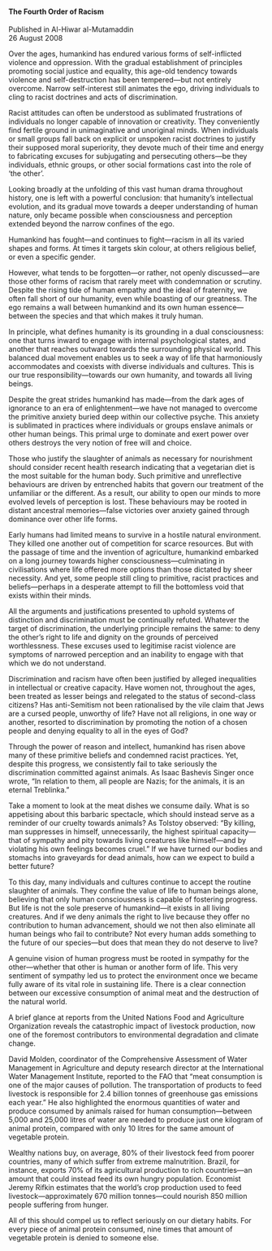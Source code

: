 <h4>The Fourth Order of Racism</h4>

Published in Al-Hiwar al-Mutamaddin
<br>
26 August 2008

Over the ages, humankind has endured various forms of self-inflicted violence and oppression. With the gradual establishment of principles promoting social justice and equality, this age-old tendency towards violence and self-destruction has been tempered—but not entirely overcome. Narrow self-interest still animates the ego, driving individuals to cling to racist doctrines and acts of discrimination.

Racist attitudes can often be understood as sublimated frustrations of individuals no longer capable of innovation or creativity. They conveniently find fertile ground in unimaginative and unoriginal minds. When individuals or small groups fall back on explicit or unspoken racist doctrines to justify their supposed moral superiority, they devote much of their time and energy to fabricating excuses for subjugating and persecuting others—be they individuals, ethnic groups, or other social formations cast into the role of ‘the other’.

Looking broadly at the unfolding of this vast human drama throughout history, one is left with a powerful conclusion: that humanity’s intellectual evolution, and its gradual move towards a deeper understanding of human nature, only became possible when consciousness and perception extended beyond the narrow confines of the ego.

Humankind has fought—and continues to fight—racism in all its varied shapes and forms. At times it targets skin colour, at others religious belief, or even a specific gender.

However, what tends to be forgotten—or rather, not openly discussed—are those other forms of racism that rarely meet with condemnation or scrutiny. Despite the rising tide of human empathy and the ideal of fraternity, we often fall short of our humanity, even while boasting of our greatness. The ego remains a wall between humankind and its own human essence—between the species and that which makes it truly human.

In principle, what defines humanity is its grounding in a dual consciousness: one that turns inward to engage with internal psychological states, and another that reaches outward towards the surrounding physical world. This balanced dual movement enables us to seek a way of life that harmoniously accommodates and coexists with diverse individuals and cultures. This is our true responsibility—towards our own humanity, and towards all living beings.

Despite the great strides humankind has made—from the dark ages of ignorance to an era of enlightenment—we have not managed to overcome the primitive anxiety buried deep within our collective psyche. This anxiety is sublimated in practices where individuals or groups enslave animals or other human beings. This primal urge to dominate and exert power over others destroys the very notion of free will and choice.

Those who justify the slaughter of animals as necessary for nourishment should consider recent health research indicating that a vegetarian diet is the most suitable for the human body. Such primitive and unreflective behaviours are driven by entrenched habits that govern our treatment of the unfamiliar or the different. As a result, our ability to open our minds to more evolved levels of perception is lost. These behaviours may be rooted in distant ancestral memories—false victories over anxiety gained through dominance over other life forms.

Early humans had limited means to survive in a hostile natural environment. They killed one another out of competition for scarce resources. But with the passage of time and the invention of agriculture, humankind embarked on a long journey towards higher consciousness—culminating in civilisations where life offered more options than those dictated by sheer necessity. And yet, some people still cling to primitive, racist practices and beliefs—perhaps in a desperate attempt to fill the bottomless void that exists within their minds.

All the arguments and justifications presented to uphold systems of distinction and discrimination must be continually refuted. Whatever the target of discrimination, the underlying principle remains the same: to deny the other’s right to life and dignity on the grounds of perceived worthlessness. These excuses used to legitimise racist violence are symptoms of narrowed perception and an inability to engage with that which we do not understand.

Discrimination and racism have often been justified by alleged inequalities in intellectual or creative capacity. Have women not, throughout the ages, been treated as lesser beings and relegated to the status of second-class citizens? Has anti-Semitism not been rationalised by the vile claim that Jews are a cursed people, unworthy of life? Have not all religions, in one way or another, resorted to discrimination by promoting the notion of a chosen people and denying equality to all in the eyes of God?

Through the power of reason and intellect, humankind has risen above many of these primitive beliefs and condemned racist practices. Yet, despite this progress, we consistently fail to take seriously the discrimination committed against animals. As Isaac Bashevis Singer once wrote, “In relation to them, all people are Nazis; for the animals, it is an eternal Treblinka.”

Take a moment to look at the meat dishes we consume daily. What is so appetising about this barbaric spectacle, which should instead serve as a reminder of our cruelty towards animals? As Tolstoy observed: “By killing, man suppresses in himself, unnecessarily, the highest spiritual capacity—that of sympathy and pity towards living creatures like himself—and by violating his own feelings becomes cruel.” If we have turned our bodies and stomachs into graveyards for dead animals, how can we expect to build a better future?

To this day, many individuals and cultures continue to accept the routine slaughter of animals. They confine the value of life to human beings alone, believing that only human consciousness is capable of fostering progress. But life is not the sole preserve of humankind—it exists in all living creatures. And if we deny animals the right to live because they offer no contribution to human advancement, should we not then also eliminate all human beings who fail to contribute? Not every human adds something to the future of our species—but does that mean they do not deserve to live?

A genuine vision of human progress must be rooted in sympathy for the other—whether that other is human or another form of life. This very sentiment of sympathy led us to protect the environment once we became fully aware of its vital role in sustaining life. There is a clear connection between our excessive consumption of animal meat and the destruction of the natural world.

A brief glance at reports from the United Nations Food and Agriculture Organization reveals the catastrophic impact of livestock production, now one of the foremost contributors to environmental degradation and climate change.

David Molden, coordinator of the Comprehensive Assessment of Water Management in Agriculture and deputy research director at the International Water Management Institute, reported to the FAO that “meat consumption is one of the major causes of pollution. The transportation of products to feed livestock is responsible for 2.4 billion tonnes of greenhouse gas emissions each year.” He also highlighted the enormous quantities of water and produce consumed by animals raised for human consumption—between 5,000 and 25,000 litres of water are needed to produce just one kilogram of animal protein, compared with only 10 litres for the same amount of vegetable protein.

Wealthy nations buy, on average, 80% of their livestock feed from poorer countries, many of which suffer from extreme malnutrition. Brazil, for instance, exports 70% of its agricultural production to rich countries—an amount that could instead feed its own hungry population. Economist Jeremy Rifkin estimates that the world’s crop production used to feed livestock—approximately 670 million tonnes—could nourish 850 million people suffering from hunger.

All of this should compel us to reflect seriously on our dietary habits. For every piece of animal protein consumed, nine times that amount of vegetable protein is denied to someone else.